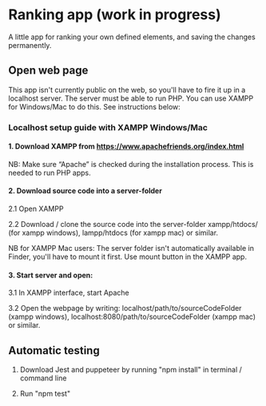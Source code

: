 # Ranking app (work in progress)
A little app for ranking your own defined elements, and saving the changes permanently.

## Open web page
This app isn't currently public on the web, so you'll have to fire it up in a localhost server. The server must be able to run PHP. You can use XAMPP for Windows/Mac to do this. See instructions below:

### Localhost setup guide with XAMPP Windows/Mac

#### 1. Download XAMPP from https://www.apachefriends.org/index.html
NB: Make sure “Apache” is checked during the installation process. This is needed to run PHP apps.

#### 2. Download source code into a server-folder
2.1 Open XAMPP

2.2 Download / clone the source code into the server-folder xampp/htdocs/ (for xampp windows), lampp/htdocs (for xampp mac) or similar. 

NB for XAMPP Mac users: The server folder isn't automatically available in Finder, you'll have to mount it first. Use mount button in the XAMPP app.

#### 3. Start server and open:
3.1 In XAMPP interface, start Apache

3.2 Open the webpage by writing: localhost/path/to/sourceCodeFolder (xampp windows), localhost:8080/path/to/sourceCodeFolder (xampp mac) or similar.


## Automatic testing

1. Download Jest and puppeteer by running "npm install" in terminal / command line

2. Run "npm test"